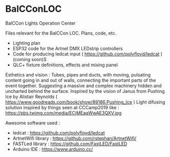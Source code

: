# BalCConLOC
BalCCon Lights Operation Center

Files relevant for the BalCCon LOC. Plans, code, etc.

- Lighting plan
- ESP32 code for the Artnet DMX LEDstrip controllers
- Code for producing ledcat input ( https://github.com/polyfloyd/ledcat ) (coming soon)S
- QLC+ fixture definitions, effects and mixing panel

Esthetics and vision :
Tubes, pipes and ducts, with moving, pulsating content going in and out of walls, connecting the important parts of the event together. Suggesting a massive and complex machinery hidden and uncharted behind the surface.
Inspired by the vision of Janus from Pushing Ice by Alistair Reynolds ( https://www.goodreads.com/book/show/89186.Pushing_Ice )
Light difusing solution inspired by things seen at CCCamp2019 like : https://pbs.twimg.com/media/ECjMEaqWwAE3QXV.jpg 




Awesome software used  :
- ledcat : https://github.com/polyfloyd/ledcat
- ArtnetWifi library : https://github.com/rstephan/ArtnetWifi/
- FASTLed library : https://github.com/FastLED/FastLED
- Arduino IDE : https://www.arduino.cc/


